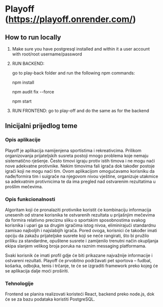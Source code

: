 # Playoff (https://playoff.onrender.com/)

## How to run locally

1) Make sure you have postgresql installed and within it a user account with root/root username/password

2) RUN BACKEND: 

    go to play-back folder and run the following npm commands:
    
    npm install
    
    npm audit fix --force
    
    npm start

3) RUN FRONTEND: go to play-off and do the same as for the backend



## Inicijalni prijedlog teme
### Opis aplikacije
Playoff je aplikacija namijenjena sportistima i rekreativcima. Prilikom organizovanja prijateljskih susreta postoji mnogo problema koje nemaju sistematično rješenje. Često timovi igraju protiv istih timova i ne mogu naći nove adekvatne protivnike. Nekim timovima fali igrača dok također postoje igrači koji ne mogu naći tim. Ovom aplikacijom omogućavamo korisniku da nađe/formira tim i suigrače na njegovom nivou vještine, organizuje utakmice sa adekvatnim protivnicima te da ima pregled nad ostvarenim rezultatima u prošlim mečevima.

### Opis funkcionalnosti
Algoritam koji će pronalaziti protivnike koristit će kombinaciju informacija unesenih od strane korisnika te ostvarenih rezultata u prijašnjim mečevima da formira relativno preciznu sliku o sportskim sposobnostima svakog korisnika i upari ga sa drugim igračima istog nivoa, eliminirajući standardnu zamisao najboljih i najslabijih igrača. Pored ovoga, korisnici će također imati opciju da zakažu prijateljske susrete koji se neće rangirati, što bi pružilo priliku za standardne, opuštene susrete i zamijenilo trenutni način okupljanja ekipa slanjem velikog broja poruka na raznim messaging platformama.

Svaki korisnik će imati profil gdje će biti prikazane najvažnije informacije i ostvareni rezultati. Playoff će prvobitno podržavati pet sportova – fudbal, košarka, odbojka, tenis i trčanje, te će se izgraditi framework preko kojeg će se aplikacija dalje moći proširiti.

### Tehnologije
Frontend se planira realizovati koristeći React, backend preko node.js, dok će se za bazu podataka koristiti PostgreSQL.
